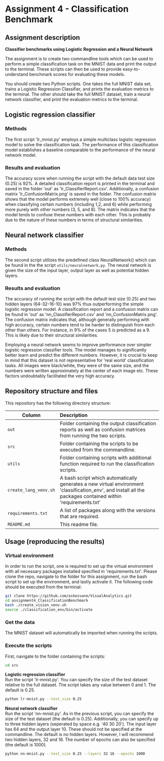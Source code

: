 # Assignment 4 - Classification Benchmark

## Assignment description

__Classifier benchmarks using Logistic Regression and a Neural Network__

The assignment is to create two commandline tools which can be used to perform a simple classification task on the MNIST data and print the output to the terminal. These scripts can then be used to provide easy-to-understand benchmark scores for evaluating these models.

You should create two Python scripts. One takes the full MNIST data set, trains a Logistic Regression Classifier, and prints the evaluation metrics to the terminal. The other should take the full MNIST dataset, train a neural network classifier, and print the evaluation metrics to the terminal.

## Logistic regression classifier

### Methods 
The first script 'lr_mnist.py' employs a simple multiclass logistic regression model to solve the classification task. The performance of this classification model establishes a baseline comparable to the performance of the neural network model.

### Results and evaluation
The accuracy score when running the script with the default data test size (0.25) is 92%. A detailed classification report is printed in the terminal and saved in the folder 'out' as 'lr_ClassifierReport.csv'. Additionally, a confusion matrix 'lr_ConfusionMatrix.png' is saved in the folder. The confusion matrix shows that the model performs extremely well (close to 100% accuracy) when classifying certain numbers (including 1,2, and 6) while performing more purely with other numbers (3, 5, and 8). The matrix indicates that the model tends to confuse these numbers with each other. This is probably due to the nature of these numbers in terms of structural similarities.

## Neural network classifier 

### Methods
The second script utilizes the predefined class NeuralNetwork() which can be found in the the script ```utils/neuralnetwork.py```. The neural network is given the size of the input layer, output layer as well as potential hidden layers. 

### Results and evaluation
The accuracy of running the script with the default test size (0.25) and two hidden layers (64-32-16-10) was 97% thus outperforming the simple logistic regression model. A classification report and a confusion matrix can be found in 'out' as 'nn_ClassifierReport.csv' and 'nn_ConfusionMatrix.png'. The confusion matrix indicates that, although generally performing with high accuracy, certain numbers tend to be harder to distinguish from each other than others. For instance, in 9% of the cases 5 is predicted as a 9. This is likely due to their structural similarities.

Employing a neural network seems to improve performance over simpler logistic regression classifier tools. The model manages to significantly better learn and predict the different numbers. However, it is crucial to keep in mind that this dataset is not representative for 'real world' classification tasks. All images were black/white, they were of the same size, and the numbers were written approximately at the center of each image etc. These factors undoubtably facilitated the very high accuracy.

## Repository structure and files
This repository has the following directory structure:

| Column | Description|
|--------|:-----------|
```out``` | Folder containing the output classification reports as well as confusion matrices from running the two scripts.
```src``` | Folder containing the scripts to be executed from the commandline.
```utils``` | Folder containing scripts with additional function required to run the classification scripts.
```create_lang_venv.sh``` | A bash script which automatically generates a new virtual environment 'classification_env', and install all the packages contained within 'requirements.txt'
```requirements.txt``` | A list of packages along with the versions that are required.
```README.md``` | This readme file.


## Usage (reproducing the results)

### Virtual environment
In order to run the script, one is required to set up the virtual environment with all necessary packages installed specified in 'requirements.txt'. Please clone the repo, navigate to the folder for this assignment, run the bash script to set up the environment, and lastly activate it. The following code should be executed from the terminal:

```bash
git clone https://github.com/askesvane/VisualAnalytics.git
cd assignment4_ClassificationBenchmark
bash ./create_vision_venv.sh
source ./classification_env/bin/activate
```

### Get the data
The MNIST dataset will automatically be imported when running the scripts.

### Execute the scripts
First, navigate to the folder containing the scripts:
```bash
cd src
```
__Logistic regression classifier__ <br>
Run the script 'lr-mnist.py'. You can specify the size of the test dataset relative to the full dataset. The script takes any value between 0 and 1. The default is 0.25.

```bash
python lr-mnist.py --test_size 0.25
```
__Neural network classifier__ <br>
Run the script 'nn-mnist.py'. As in the previous script, you can specify the size of the test dataset (the default is 0.25). Additionally, you can specify up to three hidden layers (seperated by space e.g. '40 30 20'). The input layer has 64 and the output layer 10. These should not be specified at the commandline. The default is no hidden layers. However, I will recommend two hidden layers, 32 and 16. The number of epochs can also be specified (the default is 1000).

```bash
python nn-mnist.py --test_size 0.25 --layers 32 16 --epochs 1000
```